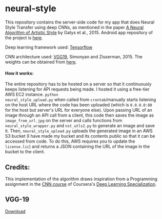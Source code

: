 # neural-style
This repository contains the server-side code for my app that does Neural Style Transfer using deep CNNs, as mentioned in the paper [A Neural Algorithm of Artistic Style](https://arxiv.org/pdf/1508.06576.pdf) by Gatys et al., 2015. Android app repository of the project is [here](https://github.com/piyush-kgp/s3image).

Deep learning framework used: [Tensorflow](https://www.tensorflow.org)

CNN architecture used: [VGG19](https://arxiv.org/pdf/1409.1556.pdf), Simonyan and Zisserman, 2015. The weights can be obtained from [here](http://www.vlfeat.org/matconvnet/pretrained/).

#### How it works:
The entire repository has to be hosted on a server so that it continuously keeps listening for API requests being made. I hosted it using a free-tier AWS EC2 instance. <code>python neural_style_upload.py</code> when called from <code>crontab</code>/manually starts listening on the host URL where the code has been uploaded (which is <code>0.0.0.0:80</code> for the host but server's URL for everyone else). Upon passing URL of an image through an API call from a client, this code then saves the image as <code>image_from_url.jpg</code> on the server and calls functions from <code>neural_style_wrapper.py</code> and <code>nst_utls2.py</code> to generate an image and save it. Then, <code>neural_style_upload.py</code> uploads the generated image in an AWS S3 bucket (I have made my bucket and its contents public so that it can be accessed from code. To do this, AWS requires you to update the <code>license.lic</code>) and returns a JSON containing the URL of the image in the bucket to the client.

## Credits:
This implementation of the algorithm draws inspiration from a Programming assignment in the [CNN course](https://www.coursera.org/learn/convolutional-neural-networks/) of Coursera's [Deep Learning Specialization](https://www.coursera.org/specialization/deeplearning.ai).

## VGG-19
[Download](https://drive.google.com/open?id=1V2LAuCFv8qTBF3Vf792d9pDReHcx67TO)
